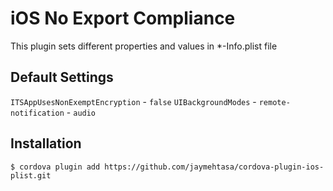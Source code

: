 # iOS No Export Compliance

This plugin sets different properties and values in *-Info.plist file

## Default Settings
`ITSAppUsesNonExemptEncryption` - `false`
`UIBackgroundModes`
	- `remote-notification`
	- `audio`
	
## Installation

`$ cordova plugin add https://github.com/jaymehtasa/cordova-plugin-ios-plist.git`
